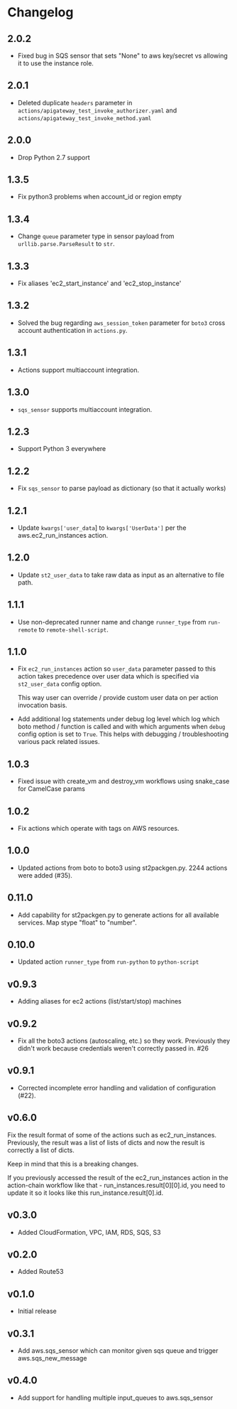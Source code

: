 # Changelog

## 2.0.2

- Fixed bug in SQS sensor that sets "None" to aws key/secret vs allowing it to use the instance role.

## 2.0.1

- Deleted duplicate `headers` parameter in `actions/apigateway_test_invoke_authorizer.yaml` and
  `actions/apigateway_test_invoke_method.yaml`

## 2.0.0

- Drop Python 2.7 support

## 1.3.5

- Fix python3 problems when account_id or region empty

## 1.3.4

- Change `queue` parameter type in sensor payload from `urllib.parse.ParseResult` to `str`.

## 1.3.3

- Fix aliases 'ec2_start_instance' and 'ec2_stop_instance'

## 1.3.2

- Solved the bug regarding `aws_session_token` parameter for `boto3` cross account authentication in `actions.py`.

## 1.3.1

- Actions support multiaccount integration.

## 1.3.0

- `sqs_sensor` supports multiaccount integration.

## 1.2.3

- Support Python 3 everywhere

## 1.2.2

- Fix `sqs_sensor` to parse payload as dictionary (so that it actually works)

## 1.2.1

- Update `kwargs['user_data`] to `kwargs['UserData']` per the aws.ec2_run_instances action.

## 1.2.0

- Update `st2_user_data` to take raw data as input as an alternative to file path.

## 1.1.1

- Use non-deprecated runner name and change ``runner_type`` from ``run-remote`` to
  ``remote-shell-script``.

## 1.1.0

- Fix ``ec2_run_instances`` action so ``user_data`` parameter passed to this action takes
  precedence over user data which is specified via ``st2_user_data`` config option.

  This way user can override / provide custom user data on per action invocation basis.

- Add additional log statements under debug log level which log which boto method / function
  is called and with which arguments when ``debug`` config option is set to ``True``. This helps
  with debugging / troubleshooting various pack related issues.

## 1.0.3

- Fixed issue with create_vm and destroy_vm workflows using snake_case for CamelCase params

## 1.0.2

- Fix actions which operate with tags on AWS resources.

## 1.0.0

- Updated actions from boto to boto3 using st2packgen.py. 2244 actions were added (#35).

## 0.11.0

- Add capability for st2packgen.py to generate actions for all available services. Map stype "float"
  to "number".

## 0.10.0

- Updated action `runner_type` from `run-python` to `python-script`

## v0.9.3

- Adding aliases for ec2 actions (list/start/stop) machines

## v0.9.2

- Fix all the boto3 actions (autoscaling, etc.) so they work. Previously they didn't work because
  credentials weren't correctly passed in. #26

## v0.9.1

- Corrected incomplete error handling and validation of configuration (#22).

## v0.6.0

Fix the result format of some of the actions such as ec2_run_instances. Previously, the result was a list of lists of dicts and now the result is correctly a list of dicts.

Keep in mind that this is a breaking changes.

If you previously accessed the result of the ec2_run_instances action in the action-chain workflow like that - run_instances.result[0][0].id, you need to update it so it looks like this run_instance.result[0].id.

## v0.3.0

- Added CloudFormation, VPC, IAM, RDS, SQS, S3

## v0.2.0

- Added Route53

## v0.1.0

- Initial release

## v0.3.1

- Add aws.sqs_sensor which can monitor given sqs queue and trigger aws.sqs_new_message

## v0.4.0

- Add support for handling multiple input_queues to aws.sqs_sensor

